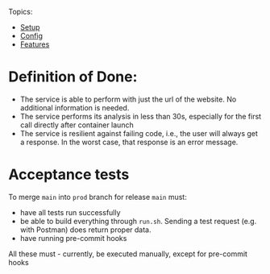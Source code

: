 
Topics:

- [Setup](setup.md)
- [Config](config.md)
- [Features](features.md)

# Definition of Done:

- The service is able to perform with just the url of the website. No additional information is needed.
- The service performs its analysis in less than 30s, especially for the first call directly after container launch
- The service is resilient against failing code, i.e., the user will always get a response. 
  In the worst case, that response is an error message.
  

# Acceptance tests

To merge `main` into `prod` branch for release `main` must:

- have all tests run successfully
- be able to build everything through `run.sh`. Sending a test request (e.g. with Postman) does return proper data.
- have running pre-commit hooks

All these must - currently, be executed manually, except for pre-commit hooks